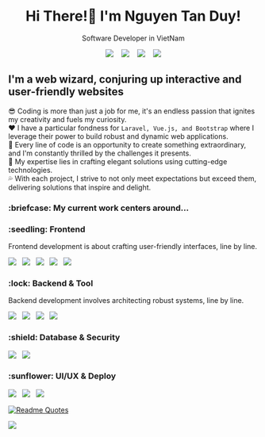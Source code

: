 <h1 align="center">
    Hi There!👋 I'm Nguyen Tan Duy!
</h1>

<p align="center">Software Developer in VietNam</p>

<p align="center">
  <a href="https://www.facebook.com/DuyPire"><img src="https://img.shields.io/badge/Facebook-%231877F2.svg?style=for-the-badge&logo=Facebook&logoColor=white"></a>&nbsp;&nbsp;&nbsp;
  <a href="https://www.instagram.com/DuyPire"><img src="https://img.shields.io/badge/Instagram-%23E4405F.svg?style=for-the-badge&logo=Instagram&logoColor=white"></a>&nbsp;&nbsp;&nbsp;
  <a href="https://x.com/TanDuy_03"><img src="https://img.shields.io/badge/X-%23000000.svg?style=for-the-badge&logo=X&logoColor=white"></a>&nbsp;&nbsp;&nbsp;
  <a href="https://www.linkedin.com/in/nguyen-tan-duy-a049a92a6/"><img src="https://img.shields.io/badge/linkedin-%230077B5.svg?style=for-the-badge&logo=linkedin&logoColor=white"></a>
</p>

## I'm a web wizard, conjuring up interactive and user-friendly websites
:sunglasses: Coding is more than just a job for me, it's an endless passion that ignites my creativity and fuels my curiosity. </br>
:heart:  I have a particular fondness for `Laravel, Vue.js, and Bootstrap` where I leverage their power to build robust and dynamic web applications. </br>
:muscle: Every line of code is an opportunity to create something extraordinary, and I'm constantly thrilled by the challenges it presents. </br>
:dash: My expertise lies in crafting elegant solutions using cutting-edge technologies. </br>
:sweat_drops: With each project, I strive to not only meet expectations but exceed them, delivering solutions that inspire and delight.

<h3>:briefcase: My current work centers around...</h3>

<h3>:seedling: Frontend</h3> 

<p>Frontend development is about crafting user-friendly interfaces, line by line.</p>

<p>
  <img src="https://img.shields.io/badge/tailwindcss-%2338B2AC.svg?style=for-the-badge&logo=tailwind-css&logoColor=white">&nbsp;&nbsp;
  <img src="https://img.shields.io/badge/bootstrap-%238511FA.svg?style=for-the-badge&logo=bootstrap&logoColor=white">&nbsp;&nbsp;
  <img src="https://img.shields.io/badge/vuejs-%2335495e.svg?style=for-the-badge&logo=vuedotjs&logoColor=%234FC08D">&nbsp;&nbsp;
  <img src="https://img.shields.io/badge/javascript-%23323330.svg?style=for-the-badge&logo=javascript&logoColor=%23F7DF1E">&nbsp;&nbsp;
  <img src="https://img.shields.io/badge/jquery-%230769AD.svg?style=for-the-badge&logo=jquery&logoColor=white">&nbsp;&nbsp;
</p>
<h3>:lock: Backend & Tool</h3>

<p>Backend development involves architecting robust systems, line by line.
</p>

<p>
  <img src="https://img.shields.io/badge/php-%23777BB4.svg?style=for-the-badge&logo=php&logoColor=white">&nbsp;&nbsp;
  <img src="https://img.shields.io/badge/laravel-%23FF2D20.svg?style=for-the-badge&logo=laravel&logoColor=white">&nbsp;&nbsp;
  <img src="https://img.shields.io/badge/git-%23F05033.svg?style=for-the-badge&logo=git&logoColor=white">&nbsp;&nbsp;
  <img src="https://img.shields.io/badge/github-%23121011.svg?style=for-the-badge&logo=github&logoColor=white">&nbsp;&nbsp;
</p>
<h3>:shield: Database & Security</h3>
<p>
  <img src="https://img.shields.io/badge/mysql-4479A1.svg?style=for-the-badge&logo=mysql&logoColor=white">&nbsp;&nbsp;
  <img src="https://img.shields.io/badge/Cloudflare-F38020?style=for-the-badge&logo=Cloudflare&logoColor=white">&nbsp;&nbsp;
</p>
<h3>:sunflower: UI/UX & Deploy</h3>
<p>
  <img src="https://img.shields.io/badge/figma-%23F24E1E.svg?style=for-the-badge&logo=figma&logoColor=white">&nbsp;&nbsp;
  <img src="https://img.shields.io/badge/adobe%20photoshop-%2331A8FF.svg?style=for-the-badge&logo=adobe%20photoshop&logoColor=white">&nbsp;&nbsp;
  <img src="https://img.shields.io/badge/vercel-%23000000.svg?style=for-the-badge&logo=vercel&logoColor=white">&nbsp;&nbsp;
</p>
    
[![Readme Quotes](https://quotes-github-readme.vercel.app/api?type=horizontal&theme=dark&border=false)](https://github.com/TanDuy03/github-readme-quotes)

![](https://komarev.com/ghpvc/?username=TanDuy03&label=Visitors+Count&color=brightgreen)

